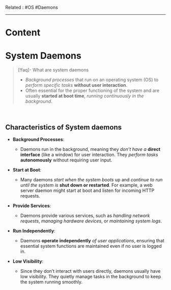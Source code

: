 Related : #OS #Daemons 

---
# Content

# System Daemons
> [!faq]- What are system daemons
>- *Background processes* that run on an operating system (OS) to *perform specific tasks* **without user interaction**. 
> - Often essential for the proper functioning of the system and are usually **started at boot time**, *running continuously in the background*.

<br>

## Characteristics of System daemons
- **Background Processes**:
    - Daemons run in the background, meaning they *don’t have a* **direct interface** (like a window) for user interaction. They *perform tasks* **autonomously** without requiring user input.

- **Start at Boot**:
    - Many daemons *start when the system boots* up and *continue to run until the system is* **shut down or restarted**. For example, a web server daemon might start at boot and listen for incoming HTTP requests.

- **Provide Services**:
    - Daemons provide various services, such as *handling network requests*, *managing hardware devices*, or *maintaining system logs*.

- **Run Independently**:
    - Daemons **operate independently** *of user applications*, ensuring that essential system functions are maintained even if no user is logged in.

- **Low Visibility**:
    - Since they don’t interact with users directly, daemons usually have low visibility. They quietly manage tasks in the background to keep the system running smoothly.